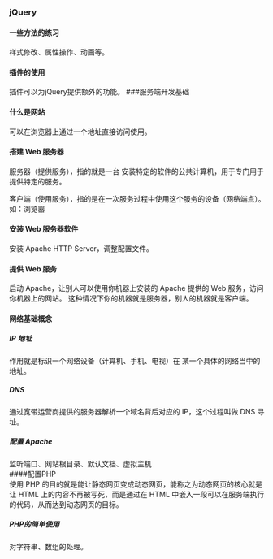### jQuery
#### 一些方法的练习
样式修改、属性操作、动画等。
#### 插件的使用
插件可以为jQuery提供额外的功能。
###服务端开发基础  
#### 什么是网站  
可以在浏览器上通过一个地址直接访问使用。  
#### 搭建 Web 服务器  
服务器（提供服务），指的就是一台 安装特定的软件的公共计算机，用于专门用于提供特定的服务。  

客户端（使用服务），指的是在一次服务过程中使用这个服务的设备（网络端点）。如：浏览器  
#### 安装 Web 服务器软件  
安装 Apache HTTP Server，调整配置文件。  
#### 提供 Web 服务  
启动 Apache，让别人可以使用你机器上安装的 Apache 提供的 Web 服务，访问你机器上的网站。 这种情况下你的机器就是服务器，别人的机器就是客户端。  
#### 网络基础概念  
##### IP 地址  
作用就是标识一个网络设备（计算机、手机、电视）在 某一个具体的网络当中的地址。
##### DNS  
通过宽带运营商提供的服务器解析一个域名背后对应的 IP，这个过程叫做 DNS  寻址。
##### 配置  Apache   
监听端口、网站根目录、默认文档、虚拟主机  
####配置PHP  
使用 PHP 的目的就是能让静态网页变成动态网页，能称之为动态网页的核心就是让 HTML 上的内容不再被写死，而是通过在 HTML 中嵌入一段可以在服务端执行的代码，从而达到动态网页的目标。
##### PHP的简单使用  
对字符串、数组的处理。  